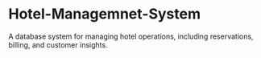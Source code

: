 # Hotel-Managemnet-System
A database system for managing hotel operations, including reservations, billing, and customer insights.
